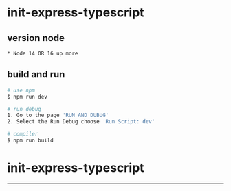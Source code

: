 # init-express-typescript
## version node
    * Node 14 OR 16 up more

## build and run
```bash
# use npm
$ npm run dev

# run debug
1. Go to the page 'RUN AND DUBUG'
2. Select the Run Debug choose 'Run Script: dev'

# compiler
$ npm run build
```

# init-express-typescript
-------